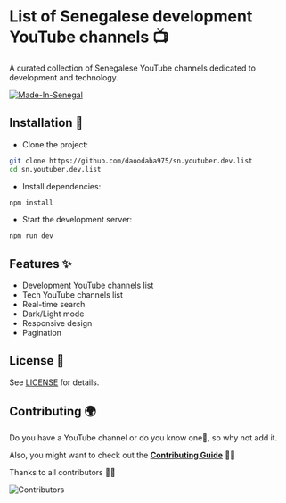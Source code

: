 # List of Senegalese development YouTube channels 📺

A curated collection of Senegalese YouTube channels dedicated to development and technology.

[![Made-In-Senegal](https://github.com/GalsenDev221/made.in.senegal/blob/master/assets/badge.svg)](https://github.com/GalsenDev221/made.in.senegal)

## Installation 🚀

- Clone the project:

```bash
git clone https://github.com/daoodaba975/sn.youtuber.dev.list
cd sn.youtuber.dev.list
```

- Install dependencies:

```bash
npm install
```

- Start the development server:

```bash
npm run dev
```

## Features ✨

- Development YouTube channels list
- Tech YouTube channels list
- Real-time search
- Dark/Light mode
- Responsive design
- Pagination

## License 📝

See [LICENSE](LICENSE.md) for details.

## Contributing 🌍

Do you have a YouTube channel or do you know one🤔, so why not add it.

Also, you might want to check out the **[Contributing Guide](CONTRIBUTING.md)** 🤝🏾

Thanks to all contributors 👏🏽

![Contributors](https://contrib.rocks/image?repo=daoodaba975/sn.youtuber.dev.list)
